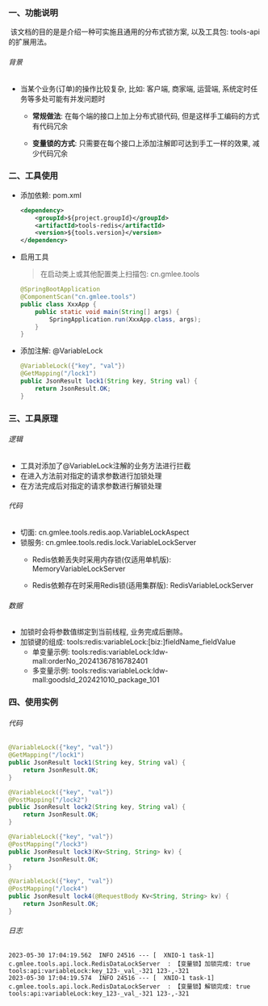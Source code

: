 

### 一、功能说明

​		该文档的目的是是介绍一种可实施且通用的分布式锁方案, 以及工具包: tools-api的扩展用法。

###### 背景

- 当某个业务(订单)的操作比较复杂, 比如: 客户端, 商家端, 运营端, 系统定时任务等多处可能有并发问题时

  - **常规做法**: 在每个端的接口上加上分布式锁代码, 但是这样手工编码的方式有代码冗余

  - **变量锁的方式**: 只需要在每个接口上添加注解即可达到手工一样的效果, 减少代码冗余



### 二、工具使用

- 添加依赖: pom.xml

    ```xml
    <dependency>
        <groupId>${project.groupId}</groupId>
        <artifactId>tools-redis</artifactId>
        <version>${tools.version}</version>
    </dependency>
    ```
    
- 启用工具

  > 在启动类上或其他配置类上扫描包: cn.gmlee.tools

  ```java
  @SpringBootApplication
  @ComponentScan("cn.gmlee.tools")
  public class XxxApp {
      public static void main(String[] args) {
          SpringApplication.run(XxxApp.class, args);
      }
  }
  ```


- 添加注解: @VariableLock

  ```java
  @VariableLock({"key", "val"})
  @GetMapping("/lock1")
  public JsonResult lock1(String key, String val) {
      return JsonResult.OK;
  }
  ```
  
  


### 三、工具原理

###### 逻辑

- 工具对添加了@VariableLock注解的业务方法进行拦截
- 在进入方法前对指定的请求参数进行加锁处理
- 在方法完成后对指定的请求参数进行解锁处理

###### 代码

- 切面: cn.gmlee.tools.redis.aop.VariableLockAspect
- 锁服务: cn.gmlee.tools.redis.lock.VariableLockServer
  - Redis依赖丢失时采用内存锁(仅适用单机版): MemoryVariableLockServer

  - Redis依赖存在时采用Redis锁(适用集群版): RedisVariableLockServer




###### 数据

- 加锁时会将参数值绑定到当前线程, 业务完成后删除。
- 加锁键的组成: tools:redis:variableLock:[biz:]fieldName_fieldValue
  - 单变量示例: tools:redis:variableLock:ldw-mall:orderNo_20241367816782401
  - 多变量示例: tools:redis:variableLock:ldw-mall:goodsId_202421010_package_101




### 四、使用实例

###### 代码

```java
@VariableLock({"key", "val"})
@GetMapping("/lock1")
public JsonResult lock1(String key, String val) {
    return JsonResult.OK;
}

@VariableLock({"key", "val"})
@PostMapping("/lock2")
public JsonResult lock2(String key, String val) {
    return JsonResult.OK;
}

@VariableLock({"key", "val"})
@PostMapping("/lock3")
public JsonResult lock3(Kv<String, String> kv) {
    return JsonResult.OK;
}

@VariableLock({"key", "val"})
@PostMapping("/lock4")
public JsonResult lock4(@RequestBody Kv<String, String> kv) {
    return JsonResult.OK;
}
```

###### 日志

```log
2023-05-30 17:04:19.562  INFO 24516 --- [  XNIO-1 task-1] c.gmlee.tools.api.lock.RedisDataLockServer  : 【变量锁】加锁完成: true tools:api:variableLock:key_123-_val_-321 123-,-321
2023-05-30 17:04:19.574  INFO 24516 --- [  XNIO-1 task-1] c.gmlee.tools.api.lock.RedisDataLockServer  : 【变量锁】解锁完成: true tools:api:variableLock:key_123-_val_-321 123-,-321
```


